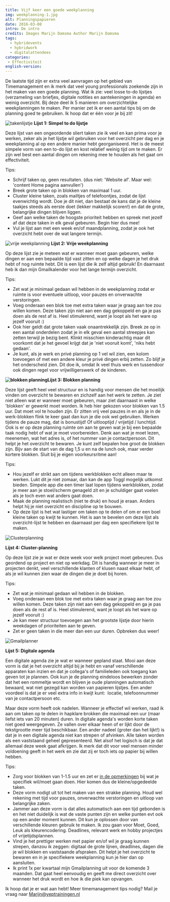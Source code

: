 ```yaml
---
title: Vijf keer een goede weekplanning
img: weekplanning-1.jpg
alt: Planningspapieren
date: 2016-03-08
intro: De intro
credits: Images Marijn Damsma Author Marijn Damsma
tags: 
  - hybridevents
  - hybridwork
  - digitalattendees
categories:
 - Effectiviteit
english-version: 
---
```


De laatste tijd zijn er extra veel aanvragen op het gebied van Timemanagement en ik merk dat veel young professionals zoekende zijn in het maken van een goede planning. Wat ik zie: veel losse to-do lijstjes (verzameling van briefjes, digitale notities en aantekeningen in agenda) en weinig overzicht. Bij deze deel ik 5 manieren om overzichtelijke weekplanningen te maken. Per manier zet ik er een aantal tips bij om de planning goed te gebruiken. Ik hoop dat er één voor je bij zit!

![takenlijstje](./weekplanning-2.jpg)
**Lijst 1: Simpel to do lijstje**

Deze lijst van een ongeordende sliert taken zie ik veel en kan prima voor je werken, zeker als je het lijstje wil gebruiken voor het overzicht per dag en je weekplanning al op een andere manier hebt georganiseerd. Het is de meest simpele vorm van een to-do lijst en kost relatief weinig tijd om te maken. Er zijn wel best een aantal dingen om rekening mee te houden als het gaat om effectiviteit.

Tips:

* Schrijf taken op, geen resultaten. (dus niet: 'Website af'. Maar wel: 'content Home pagina aanvullen')
* Breek grote taken op in blokken van maximaal 1 uur.
* Cluster kleine taken, zoals mailtjes of telefoontjes, zodat de lijst evenwichtig wordt. Doe je dit niet, dan bestaat de kans dat je de kleine taakjes steeds als eerste doet (lekker makkelijk scoren!) en dat de grote, belangrijke dingen blijven liggen.
* Geef aan welke taken de hoogste prioriteit hebben en spreek met jezelf af dat deze taken in elk geval gebeuren. Begin hier dus mee!
* Vul je lijst aan met een week en/of maandplanning, zodat je ook het overzicht hebt over de wat langere termijn.

![vrije weekplanning](./weekplanning-6.jpg)
**Lijst 2: Vrije weekplanning**

Op deze lijst zie je meteen wat er wanneer moet gaan gebeuren, welke dingen er aan een bepaalde tijd vast zitten en op welke dagen je het druk hebt of nog ruimte hebt. Dit is een lijst die ik zelf altijd gebruik! En daarnaast heb ik dan mijn Gmailkalender voor het lange termijn overzicht.

Tips:

* Zet wat je minimaal gedaan wil hebben in de weekplanning zodat er ruimte is voor eventuele uitloop, voor pauzes en onverwachte verstoringen.
* Voeg onderaan een blok toe met extra taken waar je graag aan toe zou willen komen. Deze taken zijn niet aan een dag gekoppeld en ga je pas doen als de rest af is. Heel stimulerend, want je loopt als het ware op jezelf vooruit :)
* Ook hier geldt dat grote taken vaak onaantrekkelijk zijn. Breek ze op in een aantal onderdelen zodat je in elk geval een aantal streepjes kan zetten terwijl je bezig bent. Klinkt misschien kinderachtig maar dit voorkomt dat je het gevoel krijgt dat je 'niet vooruit komt', 'niks hebt gedaan'.
* Je kunt, als je werk en privé planning op 1 vel wil zien, een kolom toevoegen of met een andere kleur je privé dingen erbij zetten. Zo blijf je het onderscheid zien. Dit doe ik, omdat ik veel thuis werk en tussendoor ook dingen regel voor vrijwilligerswerk of de kinderen. 

**![blokken planning](./weekplanning-5.jpg)Lijst 3: Blokken planning**

Deze lijst geeft heel veel structuur en is handig voor mensen die het moeilijk vinden om overzicht te bewaren en zichzelf aan het werk te zetten. Je ziet niet alleen wat er wanneer moet gebeuren, maar ziet daarnaast in welke 'blokken' er gewerkt moet worden. Ik heb hier gekozen voor blokken van 1.5 uur. Dat moet vol te houden zijn. Er zitten vrij veel pauzes in en als je in de werk-blokken flink te keer gaat dan kun je die ook wel gebruiken. Werken tijdens de pauze mag, dat is bonustijd! Of uitlooptijd / vrijetijd / lunchtijd. Ook is er op deze planning ruimte om aan te geven wat je bij een bepaalde taak nodig hebt of wat je moet voorbereiden. Denk aan wat je moet lezen, meenemen, wat het adres is, of het nummer van je contactpersoon. Dit helpt je het overzicht te bewaren. Je kunt zelf bepalen hoe groot de blokken zijn. Bijv aan de start van de dag 1,5 u en na de lunch ook, maar verder kortere blokken. Sluit bij je eigen voorkeursritme aan!

Tips:

* Hou jezelf er strikt aan om tijdens werkblokken echt alleen maar te werken. Lukt dit je niet zomaar, dan kan de app Toggl mogelijk uitkomst bieden. Simpele app die een timer laat lopen tijdens werkblokken, zodat je meer aan je stoel/scherm genageld zit en je schuldiger gaat voelen als je toch even wat anders gaat doen.
* Maak de planning realistisch (niet te druk) en houd je eraan. Anders helpt hij je niet overzicht en discipline op te bouwen.
* Op deze lijst is het wat lastiger om taken op te delen of om er een boel kleine taken op kwijt te kunnen. Het is aan te bevelen om deze lijst als overzicht-lijst te hebben en daarnaast per dag een specifiekere lijst te maken.

![Clusterplanning](weekplanning-3.jpg)

**Lijst 4: Cluster-planning**

Op deze lijst zie je wat er deze week voor welk project moet gebeuren. Dus geordend op project en niet op werkdag. Dit is handig wanneer je meer in projecten denkt, veel verschillende klanten of klusen naast elkaar hebt, of als je wil kunnen zien waar de dingen die je doet bij horen.

Tips:

* Zet wat je minimaal gedaan wil hebben in de blokken.
* Voeg onderaan een blok toe met extra taken waar je graag aan toe zou willen komen. Deze taken zijn niet aan een dag gekoppeld en ga je pas doen als de rest af is. Heel stimulerend, want je loopt als het ware op jezelf vooruit :)
* Je kan meer structuur toevoegen aan het grootste lijstje door hierin weekdagen of prioriteiten aan te geven.
* Zet er geen taken in die meer dan een uur duren. Opbreken dus weer!

![Gmailplanner](./weekplanning-7.png)

**Lijst 5: Digitale agenda** 

Een digitale agenda zie je wat er wanneer gepland staat. Mooi aan deze vorm is dat je het overzicht altijd bij je hebt en vanaf verschillende apparaten kan inzien en dat je collega's of familieleden ook toegang kan geven tot je plannen. Ook kun je de planning eindeloos bewerken zonder dat het een rommeltje wordt en blijven je oude planningen automatisch bewaard, wat niet gezegd kan worden van papieren lijstjes. Een ander voordeel is dat je er veel extra info in kwijt kunt:  locatie, telefoonnummer van je contactpersoon etc. 

Maar deze vorm heeft ook nadelen. Wanneer je effectief wil werken, raad ik aan om taken op te delen in hapklare brokken die maximaal een uur (maar liefst iets van 20 minuten) duren. In digitale agenda's worden korte taken niet goed weergegeven. Ze vallen over elkaar heen of er lijkt door de tekstgrootte meer tijd beschikbaar. Een ander nadeel (groter dan het lijkt!) is dat je in een digitale agenda niet kan strepen of afvinken. Alle taken worden als een vaststaand geheel gepresenteerd. Net alsof het logisch is dat je dat allemaal deze week gaat afkrijgen. Ik merk dat dit voor veel mensen minder voldoening geeft in het werk en zie dat zij er toch iets op papier bij willen hebben.

Tips:

* Zorg voor blokken van 1-1.5 uur en zet er [in de opmerkingen](./weekplanning-8.png "voorbeeld") bij wat je specifiek wil/moet gaan doen. Hier komen dus de kleine/opgedeelde taken.
* Deze vorm nodigt uit tot het maken van een strakke planning. Houd wel rekening met tijd voor pauzes, onverwachte verstoringen en uitloop van belangrijke zaken.
* Jammer aan deze vorm is dat alles automatisch aan een tijd gebonden is en het niet duidelijk is wat de vaste punten zijn en welke punten evt ook op een ander moment kunnen. Dit kun je oplossen door van verschillende kleuren gebruik te maken. Ik zou gaan voor Moet, Goed, Leuk als kleurencodering. Deadlines, relevant werk en hobby projectjes of vrijetijdsplannen.
* Vind je het prettiger werken met papier en/of wil je graag kunnen strepen, danzou ik zeggen: digitaal de grote lijnen, deadlines, dagen die je wil blokken en vaststaande afspraken. Dit helpt je het overzicht te bewaren en in je specifiekere weekplanning kun je hier dan op aansluiten.
* Ik print 1x per kwartaal mijn Gmailplanning uit voor de komende 3 maanden. Dat gaat heel eenvoudig en geeft me direct overzicht over wanneer het druk wordt en hoe ik die piek kan opvangen.

Ik hoop dat je er wat aan hebt! Meer timemanagement tips nodig? Mail je vraag naar Marijn@yeptrainingen.nl